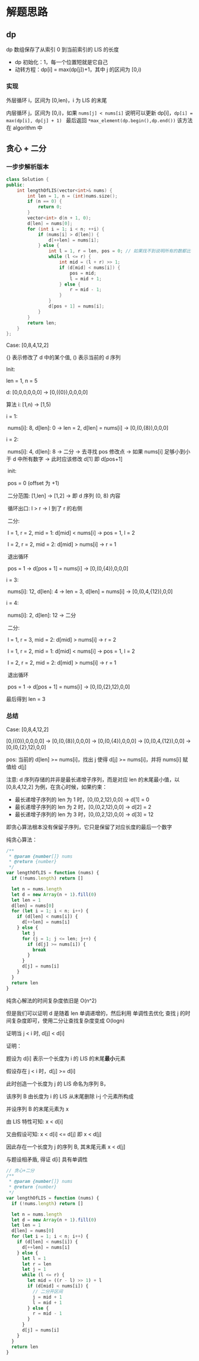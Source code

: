 # 解题思路

## dp

dp 数组保存了从索引 0 到当前索引的 LIS 的长度

- dp 初始化：1，每一个位置短就是它自己
- 动转方程：dp[i] = max(dp[j])+1，其中 j 的区间为 [0,i)

### 实现

外层循环 i，区间为 [0,len)，i 为 LIS 的末尾

内层循环 j，区间为 [0,i)，如果 `nums[j] < nums[i]` 说明可以更新 dp[i]，`dp[i] = max(dp[i], dp[j] + 1) `
最后返回 `*max_element(dp.begin(),dp.end())` 该方法在 algorithm 中

## 贪心 + 二分

### 一步步解析版本

```c++
class Solution {
public:
    int lengthOfLIS(vector<int>& nums) {
        int len = 1, n = (int)nums.size();
        if (n == 0) {
            return 0;
        }
        vector<int> d(n + 1, 0);
        d[len] = nums[0];
        for (int i = 1; i < n; ++i) {
            if (nums[i] > d[len]) {
                d[++len] = nums[i];
            } else {
                int l = 1, r = len, pos = 0; // 如果找不到说明所有的数都比 nums[i] 大，此时要更新 d[1]，所以这里将 pos 设为 0
                while (l <= r) {
                    int mid = (l + r) >> 1;
                    if (d[mid] < nums[i]) {
                        pos = mid;
                        l = mid + 1;
                    } else {
                        r = mid - 1;
                    }
                }
                d[pos + 1] = nums[i];
            }
        }
        return len;
    }
};
```

Case: [0,8,4,12,2]

{} 表示修改了 d 中的某个值, () 表示当前的 d 序列

Init:

len = 1, n = 5

d: [0,0,0,0,0,0] -> [0,({0}),0,0,0,0]

算法 i: [1,n) -> [1,5)

i = 1: 

​	nums[i]: 8, d[len]: 0 -> len = 2, d[len] = nums[i] -> [0,(0,{8}),0,0,0]

i = 2:

​	nums[i]: 4, d[len]: 8 -> 二分 -> 去寻找 pos 修改点 -> 如果 nums[i] 足够小到小于 d 中所有数字 -> 此时应该修改 d[1] 即 d[pos+1]

​	init: 

​		pos = 0 (offset 为 +1)

​		二分范围: [1,len] -> [1,2] -> 即 d 序列 (0, 8) 内容

​		循环出口: l > r -> l 到了 r 的右侧

​	二分:

​		l = 1, r = 2, mid = 1: d[mid] < nums[i] -> pos = 1, l = 2

​		l = 2, r = 2, mid = 2: d[mid] > nums[i] -> r = 1

​		退出循环

​	pos = 1 -> d[pos + 1] = nums[i] -> [0,(0,{4}),0,0,0]

i = 3:

​	nums[i]: 12, d[len]: 4 -> len = 3, d[len] = nums[i] -> [0,(0,4,{12}),0,0]

i = 4:

​	nums[i]: 2, d[len]: 12 -> 二分

​	二分:

​		l = 1, r = 3, mid = 2: d[mid] > nums[i] -> r = 2

​		l = 1, r = 2, mid = 1: d[mid] < nums[i] -> pos = 1, l = 2

​		l = 2, r = 2, mid = 2: d[mid] > nums[i] -> r = 1

​		退出循环

​	pos = 1 -> d[pos + 1] = nums[i] -> [0,(0,{2},12),0,0]

最后得到 len = 3

### 总结

Case: [0,8,4,12,2]

[0,({0}),0,0,0,0] -> [0,(0,{8}),0,0,0] -> [0,(0,{4}),0,0,0] -> [0,(0,4,{12}),0,0] -> [0,(0,{2},12),0,0]

pos: 当前的 d[len] >= nums[i]，找出 j 使得 d[j] >= nums[i]，并将 nums[i] 赋值给 d[j]



注意: d 序列存储的并非是最长递增子序列，而是对应 len 的末尾最小值，以 [0,8,4,12,2] 为例，在贪心时候，如果约束：

- 最长递增子序列的 len 为 1 时，[0,(0,2,12),0,0] -> d[1] = 0
- 最长递增子序列的 len 为 2 时，[0,(0,2,12),0,0] -> d[2] = 2
- 最长递增子序列的 len 为 3 时，[0,(0,2,12),0,0] -> d[3] = 12

即贪心算法根本没有保留子序列，它只是保留了对应长度的最后一个数字

纯贪心算法：

```js
/**
 * @param {number[]} nums
 * @return {number}
 */
var lengthOfLIS = function (nums) {
  if (!nums.length) return []

  let n = nums.length
  let d = new Array(n + 1).fill(0)
  let len = 1
  d[len] = nums[0]
  for (let i = 1; i < n; i++) {
    if (d[len] < nums[i]) {
      d[++len] = nums[i]
    } else {
      let j
      for (j = 1; j <= len; j++) {
        if (d[j] >= nums[i]) {
          break
        }
      }
      d[j] = nums[i]
    }
  }
  return len
}

```

纯贪心解法的时间复杂度依旧是 O(n^2)

但是我们可以证明 d 是随着 len 单调递增的，然后利用 单调性去优化 查找 j 的时间复杂度即可，使用二分让查找复杂度变成 O(logn)

证明当 j < i 时, d[j] < d[i]

证明：

题设为 d[i] 表示一个长度为 i 的 LIS 的末尾**最小**元素

假设存在 j < i 时，d[j] >= d[i]

此时创造一个长度为 j 的 LIS 命名为序列 B，

该序列 B 由长度为 i 的 LIS 从末尾删除 i-j 个元素所构成

并设序列 B 的末尾元素为 x

由 LIS 特性可知: x < d[i]

又由假设可知: x < d[i] <= d[j] 即 x < d[j]

因此存在一个长度为 j 的序列 B, 其末尾元素 x < d[j]

与题设相矛盾, 得证 d[i] 具有单调性

```js
// 贪心+二分
/**
 * @param {number[]} nums
 * @return {number}
 */
var lengthOfLIS = function (nums) {
  if (!nums.length) return []

  let n = nums.length
  let d = new Array(n + 1).fill(0)
  let len = 1
  d[len] = nums[0]
  for (let i = 1; i < n; i++) {
    if (d[len] < nums[i]) {
      d[++len] = nums[i]
    } else {
      let l = 1
      let r = len
      let j = 1
      while (l <= r) {
        let mid = ((r - l) >> 1) + l
        if (d[mid] < nums[i]) {
          // 二分开区间
          j = mid + 1
          l = mid + 1
        } else {
          r = mid - 1
        }
      }
      d[j] = nums[i]
    }
  }
  return len
}

```









